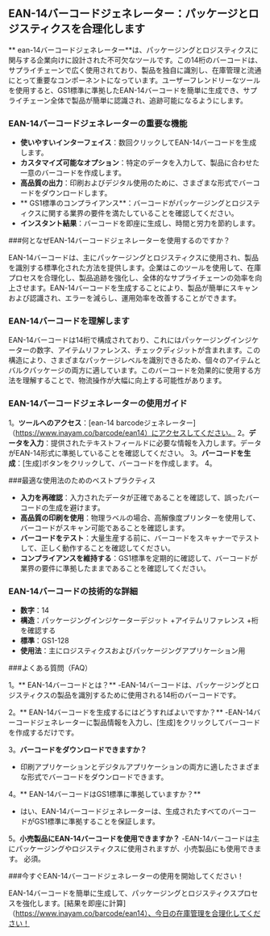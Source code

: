 ## EAN-14バーコードジェネレーター：パッケージとロジスティクスを合理化します

** ean-14バーコードジェネレーター**は、パッケージングとロジスティクスに関与する企業向けに設計された不可欠なツールです。この14桁のバーコードは、サプライチェーンで広く使用されており、製品を独自に識別し、在庫管理と流通にとって重要なコンポーネントになっています。ユーザーフレンドリーなツールを使用すると、GS1標準に準拠したEAN-14バーコードを簡単に生成でき、サプライチェーン全体で製品が簡単に認識され、追跡可能になるようにします。

### EAN-14バーコードジェネレーターの重要な機能

-  **使いやすいインターフェイス**：数回クリックしてEAN-14バーコードを生成します。
-  **カスタマイズ可能なオプション**：特定のデータを入力して、製品に合わせた一意のバーコードを作成します。
-  **高品質の出力**：印刷およびデジタル使用のために、さまざまな形式でバーコードをダウンロードします。
-  ** GS1標準のコンプライアンス**：バーコードがパッケージングとロジスティクスに関する業界の要件を満たしていることを確認してください。
-  **インスタント結果**：バーコードを即座に生成し、時間と労力を節約します。

###何となぜEAN-14バーコードジェネレーターを使用するのですか？

EAN-14バーコードは、主にパッケージングとロジスティクスに使用され、製品を識別する標準化された方法を提供します。企業はこのツールを使用して、在庫プロセスを合理化し、製品追跡を強化し、全体的なサプライチェーンの効率を向上させます。EAN-14バーコードを生成することにより、製品が簡単にスキャンおよび認識され、エラーを減らし、運用効率を改善することができます。

### EAN-14バーコードを理解します

EAN-14バーコードは14桁で構成されており、これにはパッケージングインジケーターの数字、アイテムリファレンス、チェックディジットが含まれます。この構造により、さまざまなパッケージレベルを識別できるため、個々のアイテムとバルクパッケージの両方に適しています。このバーコードを効果的に使用する方法を理解することで、物流操作が大幅に向上する可能性があります。

### EAN-14バーコードジェネレーターの使用ガイド

1。**ツールへのアクセス**：[ean-14 barcodeジェネレーター]（https://www.inayam.co/barcode/ean14）にアクセスしてください。
2。**データを入力**：提供されたテキストフィールドに必要な情報を入力します。データがEAN-14形式に準拠していることを確認してください。
3。**バーコードを生成**：[生成]ボタンをクリックして、バーコードを作成します。
4。

###最適な使用法のためのベストプラクティス

-  **入力を再確認**：入力されたデータが正確であることを確認して、誤ったバーコードの生成を避けます。
-  **高品質の印刷を使用**：物理ラベルの場合、高解像度プリンターを使用して、バーコードがスキャン可能であることを確認します。
-  **バーコードをテスト**：大量生産する前に、バーコードをスキャナーでテストして、正しく動作することを確認してください。
-  **コンプライアンスを維持する**：GS1標準を定期的に確認して、バーコードが業界の要件に準拠したままであることを確認してください。

### EAN-14バーコードの技術的な詳細

-  **数字**：14
-  **構造**：パッケージングインジケーターデジット +アイテムリファレンス +桁を確認する
-  **標準**：GS1-128
-  **使用法**：主にロジスティクスおよびパッケージングアプリケーション用

###よくある質問（FAQ）

1。** EAN-14バーコードとは？**
-EAN-14バーコードは、パッケージングとロジスティクスの製品を識別するために使用される14桁のバーコードです。

2。** EAN-14バーコードを生成するにはどうすればよいですか？**
-EAN-14バーコードジェネレーターに製品情報を入力し、[生成]をクリックしてバーコードを作成するだけです。

3。**バーコードをダウンロードできますか？**
- 印刷アプリケーションとデジタルアプリケーションの両方に適したさまざまな形式でバーコードをダウンロードできます。

4。** EAN-14バーコードはGS1標準に準拠していますか？**
- はい、EAN-14バーコードジェネレーターは、生成されたすべてのバーコードがGS1標準に準拠することを保証します。

5。**小売製品にEAN-14バーコードを使用できますか？**
-EAN-14バーコードは主にパッケージングやロジスティクスに使用されますが、小売製品にも使用できます。 必須。

###今すぐEAN-14バーコードジェネレーターの使用を開始してください！

EAN-14バーコードを簡単に生成して、パッケージングとロジスティクスプロセスを強化します。[結果を即座に計算]（https://www.inayam.co/barcode/ean14）、今日の在庫管理を合理化してください！